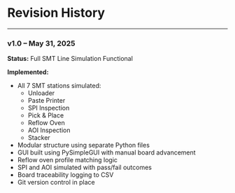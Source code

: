 # Revision History

---

### v1.0 – May 31, 2025

**Status:** Full SMT Line Simulation Functional

**Implemented:**
- All 7 SMT stations simulated:
  - Unloader
  - Paste Printer
  - SPI Inspection
  - Pick & Place
  - Reflow Oven
  - AOI Inspection
  - Stacker
- Modular structure using separate Python files
- GUI built using PySimpleGUI with manual board advancement
- Reflow oven profile matching logic
- SPI and AOI simulated with pass/fail outcomes
- Board traceability logging to CSV
- Git version control in place
